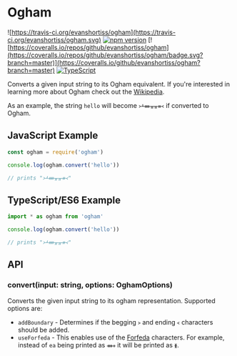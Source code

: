 # Ogham

![https://travis-ci.org/evanshortiss/ogham](https://travis-ci.org/evanshortiss/ogham.svg) [![npm version](https://badge.fury.io/js/%40evanshortiss%2Fogham.svg)](https://badge.fury.io/js/%40evanshortiss%2Fogham.svg) [![https://coveralls.io/repos/github/evanshortiss/ogham](https://coveralls.io/repos/github/evanshortiss/ogham/badge.svg?branch=master)](https://coveralls.io/github/evanshortiss/ogham?branch=master)
[![TypeScript](https://badges.frapsoft.com/typescript/version/typescript-next.svg?v=101)](https://github.com/ellerbrock/typescript-badges/)

Converts a given input string to its Ogham equivalent. If you're interested in
learning more about Ogham check out the
[Wikipedia](https://en.wikipedia.org/wiki/Ogham).


As an example, the string `hello` will become `᚛ᚆᚓᚂᚂᚑ᚜` if converted to Ogham.

## JavaScript Example

```js
const ogham = require('ogham')

console.log(ogham.convert('hello'))

// prints "᚛ᚆᚓᚂᚂᚑ᚜"
```

## TypeScript/ES6 Example

```ts
import * as ogham from 'ogham'

console.log(ogham.convert('hello'))

// prints "᚛ᚆᚓᚂᚂᚑ᚜"
```

## API

### convert(input: string, options: OghamOptions)

Converts the given input string to its ogham representation. Supported options
are:

* `addBoundary` - Determines if the begging `᚛` and ending `᚜` characters
should be added.
* `useForfeda` - This enables use of the
[Forfeda](https://en.wikipedia.org/wiki/Forfeda) characters. For example,
instead of `ea` being printed as `ᚓᚐ` it will be printed as `ᚕ`.
